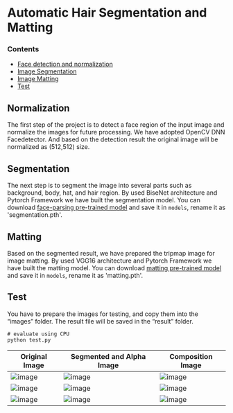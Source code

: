# Automatic Hair Segmentation and Matting

### Contents
- [Face detection and normalization](#normalization)
- [Image Segmentation](#segmentation)
- [Image Matting](#matting)
- [Test](#Test)

## Normalization

The first step of the project is to detect a face region of the input image and normalize the images for future processing. We have adopted OpenCV DNN Facedetector. And based on the detection result the original image will be normalized as (512,512) size.

## Segmentation
The next step is to segment the image into several parts such as background, body, hat, and hair region. By used BiseNet architecture and Pytorch Framework we have built the segmentation model.
You can download [face-parsing pre-trained model](https://drive.google.com/open?id=154JgKpzCPW82qINcVieuPH3fZ2e0P812) and save it in `models`, rename it as 'segmentation.pth'.

## Matting
Based on the segmented result, we have prepared the tripmap image for image matting. By used VGG16 architecture and Pytorch Framework we have built the matting model.
You can download [matting pre-trained model](https://github.com/huochaitiantang/pytorch-deep-image-matting/releases/download/v1.4/stage1_sad_54.4.pth) and save it in `models`, rename it as 'matting.pth'.

## Test
You have to prepare the images for testing, and copy them into the “images” folder. The result file will be saved in the “result” folder. 
```Shell
# evaluate using CPU
python test.py
```

| Original Image | Segmented and Alpha Image | Composition Image |
|---|---|---|
|![image](https://github.com/mostafa-shalaby84/hair_segmentation_matting/blob/master/result/00009_!real.png) |![image](https://github.com/mostafa-shalaby84/hair_segmentation_matting/blob/master/result/00009_alpha.png) |![image](https://github.com/mostafa-shalaby84/hair_segmentation_matting/blob/master/result/00009_composition.png)
|![image](https://github.com/mostafa-shalaby84/hair_segmentation_matting/blob/master/result/6_!real.png) |![image](https://github.com/mostafa-shalaby84/hair_segmentation_matting/blob/master/result/6_alpha.png) |![image](https://github.com/mostafa-shalaby84/hair_segmentation_matting/blob/master/result/6_composition.png)
|![image](https://github.com/mostafa-shalaby84/hair_segmentation_matting/blob/master/result/7_!real.png) |![image](https://github.com/mostafa-shalaby84/hair_segmentation_matting/blob/master/result/7_alpha.png) |![image](https://github.com/mostafa-shalaby84/hair_segmentation_matting/blob/master/result/7_composition.png)
